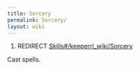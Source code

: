```yaml
---
title: Sorcery
permalink: Sorcery/
layout: wiki
---
```


1.  REDIRECT [Skills\#/keeperrl_wiki/Sorcery](/keeperrl_wiki/Sorcery "wikilink")

Cast spells.
